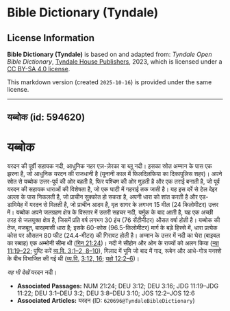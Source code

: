 # Bible Dictionary (Tyndale)

## License Information

**Bible Dictionary (Tyndale)** is based on and adapted from: _Tyndale Open Bible Dictionary_, [Tyndale House Publishers](https://tyndaleopenresources.com/), 2023, which is licensed under a [CC BY-SA 4.0 license](https://creativecommons.org/licenses/by-sa/4.0/legalcode.en).

This markdown version (created `2025-10-16`) is provided under the same license.



--------------------------------

## यब्बोक (id: 594620)

यब्बोक
======

यरदन की पूर्वी सहायक नदी, आधुनिक नहर एज़\-ज़ेरका या ब्लू नदी। इसका स्रोत अम्मान के पास एक झरना है, जो आधुनिक यरदन की राजधानी है (यूनानी काल में फिलदिलफिया का दिकापुलिस शहर)। अपने स्रोत से यब्बोक उत्तर\-पूर्व की ओर बहती है, फिर पश्चिम की ओर मुड़ती है और एक तराई बनाती है, जो पूर्व यरदन की सहायक धाराओं की विशेषता है, जो एक घाटी में गहराई तक जाती है। यह इस दर्रे से टेल देइर अल्ला के पास निकलती है, जो प्राचीन सुक्कोत हो सकता है, अपनी धारा को शांत करती है और एड\-डामियेह में यरदन से मिलती है, जो प्राचीन आदम है, मृत सागर के लगभग 15 मील (24 किलोमीटर) उत्तर में। यब्बोक अपने जलग्रहण क्षेत्र के विस्तार में उत्तरी सहचर नदी, यर्मुक के बाद आती है, यह एक अच्छी तरह से जलयुक्त क्षेत्र है, जिसमें प्रति वर्ष लगभग 30 इंच (76 सेंटीमीटर) औसत वर्षा होती है। यब्बोक की तेज, मजबूत, बारहमासी धारा है; इसके 60\-कोस (96\.5\-किलोमीटर) मार्ग के बड़े हिस्से में, धारा प्रत्येक कोस पर औसतन 80 फीट (24\.4\-मीटर) की गिरावट होती है। अम्मान के उत्तर में नदी का घेरा (बाइबल का रब्बाह) एक अम्मोनी सीमा थी ([गिन 21:24](https://ref.ly/Num21:24))। नदी ने सीहोन और ओग के राज्यों को अलग किया ([न्या 11:19–22](https://ref.ly/Judg11:19-Judg11:22); पुष्टि करें [व्य.वि. 3:1–2, 8–10](https://ref.ly/Deut3:1-Deut3:2,Deut3:8-Deut3:10)), गिलाद में भूमि जो बाद में गाद, रूबेन और आधे\-गोत्र मनश्शे के बीच विभाजित की गई थी ([व्य.वि.](https://ref.ly/Deut3:1-Deut3:2,Deut3:8-Deut3:10) [3:12, 16](https://ref.ly/Deut3:12,Deut3:16); [यहो 12:2–6](https://ref.ly/Josh12:2-Josh12:6))।

*यह भी देखें* यरदन नदी।

* **Associated Passages:** NUM 21:24; DEU 3:12; DEU 3:16; JDG 11:19–JDG 11:22; DEU 3:1–DEU 3:2; DEU 3:8–DEU 3:10; JOS 12:2–JOS 12:6
* **Associated Articles:** यरदन (ID: `620696@TyndaleBibleDictionary`)

